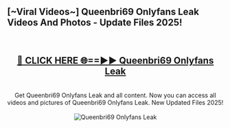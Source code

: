 <h2>[~Viral Videos~] Queenbri69 Onlyfans Leak Videos And Photos - Update Files 2025!</h2>
<br>
<div align="center">
<h2><a href="https://top-ai-tools.click/QrbHav" rel="nofollow">🔴 CLICK HERE 🌐==►► Queenbri69 Onlyfans Leak</a></h2>
<br>
Get Queenbri69 Onlyfans Leak and all content. Now you can access all videos and pictures of Queenbri69 Onlyfans Leak. New Updated Files 2025!
<br>
<br>
<a href="https://top-ai-tools.click/QrbHav" rel="nofollow" data-target="animated-image.originalLink"><img src="https://i.ibb.co.com/WyWwxjT/player-gif2.gif" alt="Queenbri69 Onlyfans Leak" style="max-width: 100%; display: inline-block;" data-target="animated-image.originalImage"></a>
</div>
<br>